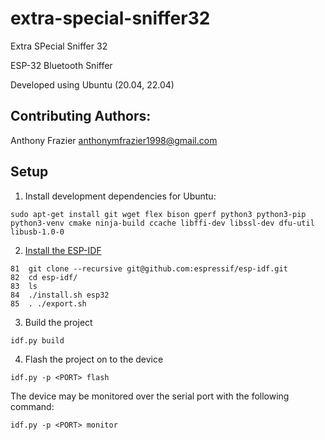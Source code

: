 # extra-special-sniffer32

Extra SPecial Sniffer 32

ESP-32 Bluetooth Sniffer

Developed using Ubuntu (20.04, 22.04)

## Contributing Authors:

Anthony Frazier <anthonymfrazier1998@gmail.com>

## Setup

1) Install development dependencies for Ubuntu:

```
sudo apt-get install git wget flex bison gperf python3 python3-pip python3-venv cmake ninja-build ccache libffi-dev libssl-dev dfu-util libusb-1.0-0
```

2) [Install the ESP-IDF](https://docs.espressif.com/projects/esp-idf/en/latest/esp32/get-started/linux-macos-setup.html)

```
81  git clone --recursive git@github.com:espressif/esp-idf.git
82  cd esp-idf/
83  ls
84  ./install.sh esp32
85  . ./export.sh
```

3) Build the project

```
idf.py build
```

4) Flash the project on to the device

```
idf.py -p <PORT> flash
```

The device may be monitored over the serial port with the following command:
```
idf.py -p <PORT> monitor
```